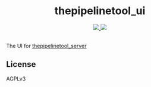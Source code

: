 <h1 align=center>thepipelinetool_ui</h1>
<!-- <h4 align="center"></h4> -->

<div align="center">
  <a href="https://crates.io/crates/thepipelinetool" target="_blank">
    <img src="https://img.shields.io/crates/v/thepipelinetool" />
  </a>
  <a href="https://github.com/thepipelinetool/thepipelinetool_ui/actions/workflows/build.yml" target="_blank">
    <img src="https://github.com/thepipelinetool/thepipelinetool_ui/actions/workflows/build.yml/badge.svg" />
  </a>
</div>

</br>

The UI for [thepipelinetool_server](https://github.com/thepipelinetool/thepipelinetool_server)

## License
AGPLv3